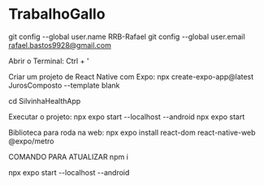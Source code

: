 # TrabalhoGallo

git config --global user.name RRB-Rafael
git config --global user.email rafael.bastos9928@gmail.com

Abrir o Terminal: Ctrl + '

Criar um projeto de React Native com Expo: 
npx create-expo-app@latest JurosComposto --template blank

cd SilvinhaHealthApp

Executar o projeto: 
npx expo start --localhost --android
npx expo start

Biblioteca para roda na web:
npx expo install react-dom react-native-web @expo/metro

COMANDO PARA ATUALIZAR
npm i 

npx expo start --localhost --android